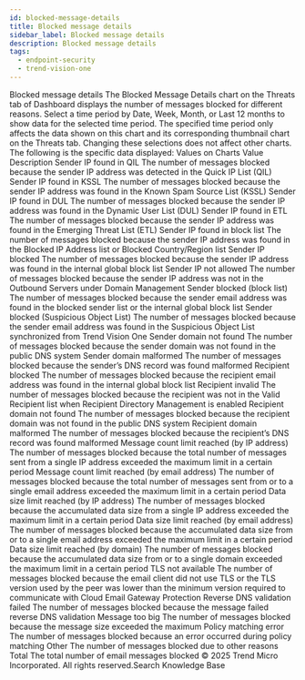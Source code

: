 ```yaml
---
id: blocked-message-details
title: Blocked message details
sidebar_label: Blocked message details
description: Blocked message details
tags:
  - endpoint-security
  - trend-vision-one
---
```


 Blocked message details The Blocked Message Details chart on the Threats tab of Dashboard displays the number of messages blocked for different reasons. Select a time period by Date, Week, Month, or Last 12 months to show data for the selected time period. The specified time period only affects the data shown on this chart and its corresponding thumbnail chart on the Threats tab. Changing these selections does not affect other charts. The following is the specific data displayed: Values on Charts Value Description Sender IP found in QIL The number of messages blocked because the sender IP address was detected in the Quick IP List (QIL) Sender IP found in KSSL The number of messages blocked because the sender IP address was found in the Known Spam Source List (KSSL) Sender IP found in DUL The number of messages blocked because the sender IP address was found in the Dynamic User List (DUL) Sender IP found in ETL The number of messages blocked because the sender IP address was found in the Emerging Threat List (ETL) Sender IP found in block list The number of messages blocked because the sender IP address was found in the Blocked IP Address list or Blocked Country/Region list Sender IP blocked The number of messages blocked because the sender IP address was found in the internal global block list Sender IP not allowed The number of messages blocked because the sender IP address was not in the Outbound Servers under Domain Management Sender blocked (block list) The number of messages blocked because the sender email address was found in the blocked sender list or the internal global block list Sender blocked (Suspicious Object List) The number of messages blocked because the sender email address was found in the Suspicious Object List synchronized from Trend Vision One Sender domain not found The number of messages blocked because the sender domain was not found in the public DNS system Sender domain malformed The number of messages blocked because the sender’s DNS record was found malformed Recipient blocked The number of messages blocked because the recipient email address was found in the internal global block list Recipient invalid The number of messages blocked because the recipient was not in the Valid Recipient list when Recipient Directory Management is enabled Recipient domain not found The number of messages blocked because the recipient domain was not found in the public DNS system Recipient domain malformed The number of messages blocked because the recipient’s DNS record was found malformed Message count limit reached (by IP address) The number of messages blocked because the total number of messages sent from a single IP address exceeded the maximum limit in a certain period Message count limit reached (by email address) The number of messages blocked because the total number of messages sent from or to a single email address exceeded the maximum limit in a certain period Data size limit reached (by IP address) The number of messages blocked because the accumulated data size from a single IP address exceeded the maximum limit in a certain period Data size limit reached (by email address) The number of messages blocked because the accumulated data size from or to a single email address exceeded the maximum limit in a certain period Data size limit reached (by domain) The number of messages blocked because the accumulated data size from or to a single domain exceeded the maximum limit in a certain period TLS not available The number of messages blocked because the email client did not use TLS or the TLS version used by the peer was lower than the minimum version required to communicate with Cloud Email Gateway Protection Reverse DNS validation failed The number of messages blocked because the message failed reverse DNS validation Message too big The number of messages blocked because the message size exceeded the maximum Policy matching error The number of messages blocked because an error occurred during policy matching Other The number of messages blocked due to other reasons Total The total number of email messages blocked © 2025 Trend Micro Incorporated. All rights reserved.Search Knowledge Base